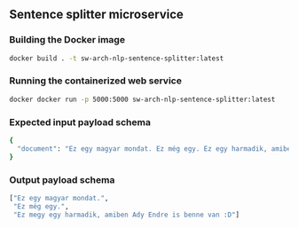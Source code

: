 ## Sentence splitter microservice


### Building the Docker image
```bash
docker build . -t sw-arch-nlp-sentence-splitter:latest
```


### Running the containerized web service
```bash
docker docker run -p 5000:5000 sw-arch-nlp-sentence-splitter:latest
```


### Expected input payload schema
```bash
{
  "document": "Ez egy magyar mondat. Ez még egy. Ez egy harmadik, amiben Ady Endre is benne van :D"
}
```

### Output payload schema
```bash
["Ez egy magyar mondat.",
 "Ez még egy.",
 "Ez megy egy harmadik, amiben Ady Endre is benne van :D"]
```